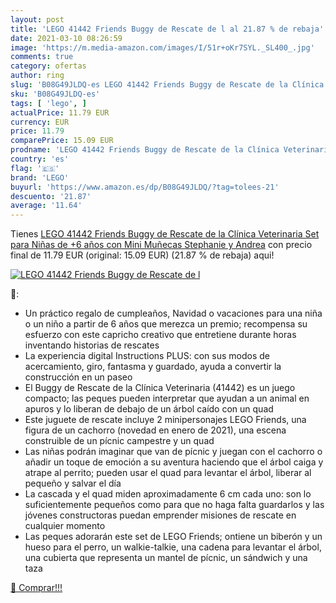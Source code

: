 ```yaml
---
layout: post
title: 'LEGO 41442 Friends Buggy de Rescate de l al 21.87 % de rebaja'
date: 2021-03-10 08:26:59
image: 'https://m.media-amazon.com/images/I/51r+oKr7SYL._SL400_.jpg'
comments: true
category: ofertas
author: ring
slug: 'B08G49JLDQ-es LEGO 41442 Friends Buggy de Rescate de la Clínica...'
sku: 'B08G49JLDQ-es'
tags: [ 'lego', ]
actualPrice: 11.79 EUR
currency: EUR
price: 11.79
comparePrice: 15.09 EUR
prodname: 'LEGO 41442 Friends Buggy de Rescate de la Clínica Veterinaria Set para Niñas de +6 años con Mini Muñecas Stephanie y Andrea'
country: 'es'
flag: '🇪🇸'
brand: 'LEGO'
buyurl: 'https://www.amazon.es/dp/B08G49JLDQ/?tag=tolees-21'
descuento: '21.87'
average: '11.64'
---
```


Tienes [LEGO 41442 Friends Buggy de Rescate de la Clínica Veterinaria Set para Niñas de +6 años con Mini Muñecas Stephanie y Andrea](https://www.amazon.es/dp/B08G49JLDQ/?tag=tolees-21) con precio final de  11.79 EUR (original: 15.09 EUR) (21.87 %  de rebaja) aqui!

[![LEGO 41442 Friends Buggy de Rescate de l](https://m.media-amazon.com/images/I/51r+oKr7SYL._SL400_.jpg)](https://www.amazon.es/dp/B08G49JLDQ/?tag=tolees-21)

🔎:

- Un práctico regalo de cumpleaños, Navidad o vacaciones para una niña o un niño a partir de 6 años que merezca un premio; recompensa su esfuerzo con este capricho creativo que entretiene durante horas inventando historias de rescates
- La experiencia digital Instructions PLUS: con sus modos de acercamiento, giro, fantasma y guardado, ayuda a convertir la construcción en un paseo
- El Buggy de Rescate de la Clínica Veterinaria (41442) es un juego compacto; las peques pueden interpretar que ayudan a un animal en apuros y lo liberan de debajo de un árbol caído con un quad
- Este juguete de rescate incluye 2 minipersonajes LEGO Friends, una figura de un cachorro (novedad en enero de 2021), una escena construible de un pícnic campestre y un quad
- Las niñas podrán imaginar que van de pícnic y juegan con el cachorro o añadir un toque de emoción a su aventura haciendo que el árbol caiga y atrape al perrito; pueden usar el quad para levantar el árbol, liberar al pequeño y salvar el día
- La cascada y el quad miden aproximadamente 6 cm cada uno: son lo suficientemente pequeños como para que no haga falta guardarlos y las jóvenes constructoras puedan emprender misiones de rescate en cualquier momento
- Las peques adorarán este set de LEGO Friends; ontiene un biberón y un hueso para el perro, un walkie-talkie, una cadena para levantar el árbol, una cubierta que representa un mantel de pícnic, un sándwich y una taza

[🛒 Comprar!!!](https://www.amazon.es/dp/B08G49JLDQ/?tag=tolees-21)
